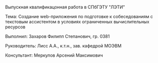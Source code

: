Выпускная квалификацонная работа в СПбГЭТУ "ЛЭТИ"

Тема:
Создание web-приложения по подготовке к собеседованиям с текстовым ассистентом в условиях ограниченных вычислительных ресурсов

Выполнил: 			Захаров Филипп Степанович, гр. 0381

Руководитель:			Лисс А.А., к.т.н., зав. кафедрой МОЭВМ

Консультант: 			Меркулов Арсений Максимович
